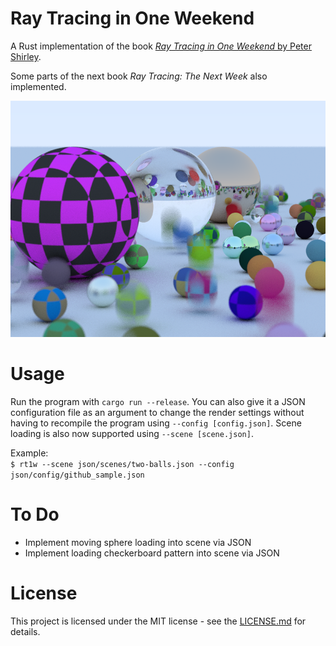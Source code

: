 # Ray Tracing in One Weekend

A Rust implementation of the book [*Ray Tracing in One Weekend* by Peter Shirley](https://in1weekend.blogspot.com/).

Some parts of the next book *Ray Tracing: The Next Week* also implemented.

<p align="center">
	<img src="output.png" alt="">	
</p>

# Usage

Run the program with `cargo run --release`. You can also give it a JSON configuration file as an argument to change the render settings without having to recompile the program using `--config [config.json]`. Scene loading is also now supported using `--scene [scene.json]`.

Example:  
`$ rt1w --scene json/scenes/two-balls.json --config json/config/github_sample.json`

# To Do

- Implement moving sphere loading into scene via JSON
- Implement loading checkerboard pattern into scene via JSON

# License

This project is licensed under the MIT license - see the [LICENSE.md](LICENSE.md) for details.
